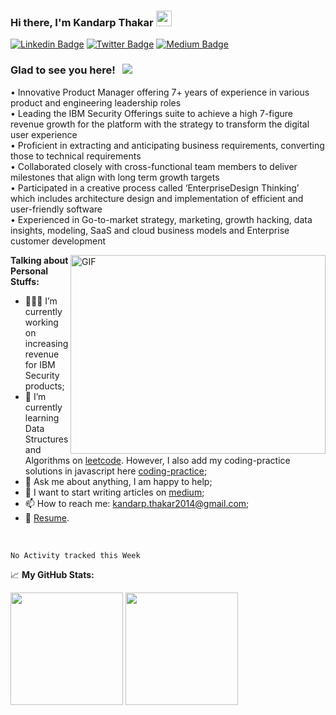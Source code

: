 ### Hi there, I'm Kandarp Thakar <img src="https://media.giphy.com/media/hvRJCLFzcasrR4ia7z/giphy.gif" width="25px">

[![Linkedin Badge](https://img.shields.io/badge/-LinkedIn-0e76a8?style=flat-square&logo=Linkedin&logoColor=white)](https://www.linkedin.com/in/kandarpthakar/)
[![Twitter Badge](https://img.shields.io/badge/-Twitter-00acee?style=flat-square&logo=Twitter&logoColor=white)](https://twitter.com/kandarp1990)
[![Medium Badge](https://img.shields.io/badge/medium-%2312100E.svg?&style=for-square&logo=medium&logoColor=white)](https://medium.com/@kandarp.thakar2014)


### Glad to see you here! &nbsp; ![](https://visitor-badge.glitch.me/badge?page_id=kthakar1990.Kandarp-Thakar)

• Innovative Product Manager offering 7+ years of experience in various product and engineering leadership roles </br>
• Leading the IBM Security Offerings suite to achieve a high 7-figure revenue growth for the platform with the strategy to transform the digital user experience </br>
• Proficient in extracting and anticipating business requirements, converting those to technical requirements </br>
• Collaborated closely with cross-functional team members to deliver milestones that align with long term growth targets </br>
• Participated in a creative process called ‘EnterpriseDesign Thinking’ which includes architecture design and implementation of efficient and user-friendly software </br>
• Experienced in Go-to-market strategy, marketing, growth hacking, data insights, modeling, SaaS and cloud business models and Enterprise customer development </br>

<img align="right" alt="GIF" src="https://github.com/kthakar1990/kthakar1990/blob/main/coding.gif?raw=true" width="408" height="318" />
  

**Talking about Personal Stuffs:**

- 👨🏻‍💻 I’m currently working on increasing revenue for IBM Security products;
- 🚀 I’m currently learning Data Structures and Algorithms on [leetcode](https://leetcode.com/Kandarp2014/). However, I also add my coding-practice solutions in javascript here [coding-practice](https://github.com/kthakar1990/coding-practice);
- 💬 Ask me about anything, I am happy to help;
- 📝 I want to start writing articles on [medium](https://medium.com/@kandarp.thakar2014);
- 📫 How to reach me: kandarp.thakar2014@gmail.com;
- 📝 [Resume](https://github.com/kthakar1990/kthakar1990/blob/main/Kandarp_Thakar_resume.pdf?raw=true).

</br>

<!--START_SECTION:waka-->
```text
No Activity tracked this Week
```
<!--END_SECTION:waka-->

📈 **My GitHub Stats:**
<p>
  <img height="180em" src="https://github-readme-stats.vercel.app/api?username=kthakar1990&show_icons=true&hide_border=true&&count_private=true&include_all_commits=true" />
  <img height="180em" src="https://github-readme-stats.vercel.app/api/top-langs/?username=kthakar1990&show_icons=true&hide_border=true&layout=compact&langs_count=8"/>
</p>
